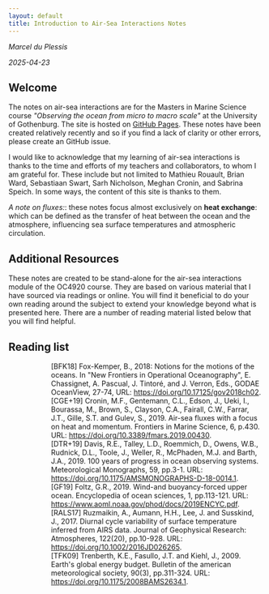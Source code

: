 ```yaml
---
layout: default
title: Introduction to Air-Sea Interactions Notes
---
```


*Marcel du Plessis*


*2025-04-23*


## Welcome


The notes on air-sea interactions are for the Masters in Marine Science course *"Observing the ocean from micro to macro scale"* at the University of Gothenburg. The site is hosted on [GitHub Pages](https://github.com/marcelduplessis/air-sea-interactions-notes). These notes have been created relatively recently and so if you find a lack of clarity or other errors, please create an GitHub issue. 

I would like to acknowledge that my learning of air-sea interactions is thanks to the time and efforts of my teachers and collaborators, to whom I am grateful for. These include but not limited to Mathieu Rouault, Brian Ward, Sebastiaan Swart, Sarh Nicholson, Meghan Cronin, and Sabrina Speich. In some ways, the content of this site is thanks to them.

*A note on fluxes:*: these notes focus almost exclusively on **heat exchange**: which can be defined as the transfer of heat between the ocean and the atmosphere, influencing sea surface temperatures and atmospheric circulation. 


## Additional Resources


These notes are created to be stand-alone for the air-sea interactions module of the OC4920 course. They are based on various material that I have sourced via readings or online. You will find it beneficial to do your own reading around the subject to extend your knowledge beyond what is presented here. There are a number of reading material listed below that you will find helpful.


## Reading list


<div id="BFK18" class="reference">
[BFK18] Fox-Kemper, B., 2018: Notions for the motions of the oceans. In "New Frontiers in Operational Oceanography", E. Chassignet, A. Pascual, J. Tintoré, and J. Verron, Eds., GODAE OceanView, 27-74, URL: <a href="https://doi.org/10.17125/gov2018ch02">https://doi.org/10.17125/gov2018ch02</a>.
</div>

<div id="CGE+19" class="reference">
[CGE+19] Cronin, M.F., Gentemann, C.L., Edson, J., Ueki, I., Bourassa, M., Brown, S., Clayson, C.A., Fairall, C.W., Farrar, J.T., Gille, S.T. and Gulev, S., 2019. Air-sea fluxes with a focus on heat and momentum. Frontiers in Marine Science, 6, p.430. URL: <a href="https://doi.org/10.3389/fmars.2019.00430">https://doi.org/10.3389/fmars.2019.00430</a>.
</div>

<div id="DTR+19" class="reference">
[DTR+19] Davis, R.E., Talley, L.D., Roemmich, D., Owens, W.B., Rudnick, D.L., Toole, J., Weller, R., McPhaden, M.J. and Barth, J.A., 2019. 100 years of progress in ocean observing systems. Meteorological Monographs, 59, pp.3-1. URL: <a href="https://doi.org/10.1175/AMSMONOGRAPHS-D-18-0014.1">https://doi.org/10.1175/AMSMONOGRAPHS-D-18-0014.1</a>.
</div>

<div id="GF19" class="reference">
[GF19] Foltz, G.R., 2019. Wind-and buoyancy-forced upper ocean. Encyclopedia of ocean sciences, 1, pp.113-121. URL: <a href="https://www.aoml.noaa.gov/phod/docs/2019ENCYC.pdf">https://www.aoml.noaa.gov/phod/docs/2019ENCYC.pdf</a>.
</div>

<div id="RALS17" class="reference">
[RALS17] Ruzmaikin, A., Aumann, H.H., Lee, J. and Susskind, J., 2017. Diurnal cycle variability of surface temperature inferred from AIRS data. Journal of Geophysical Research: Atmospheres, 122(20), pp.10-928. URL: <a href="https://doi.org/10.1002/2016JD026265">https://doi.org/10.1002/2016JD026265</a>.
</div>

<div id="TFK09" class="reference">
[TFK09] Trenberth, K.E., Fasullo, J.T. and Kiehl, J., 2009. Earth's global energy budget. Bulletin of the american meteorological society, 90(3), pp.311-324. URL: <a href="https://doi.org/10.1175/2008BAMS2634.1">https://doi.org/10.1175/2008BAMS2634.1</a>.
</div>

<style>
.reference {
    text-indent: 0em; /* Negative indent for the first line */
    padding-left: 6em; /* Indent for subsequent lines */
}
</style>

